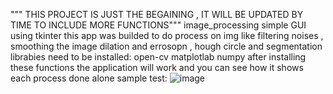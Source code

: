 """ THIS PROJECT IS JUST THE BEGAINING , IT WILL BE UPDATED BY TIME TO INCLUDE MORE FUNCTIONS"""
image_processing simple GUI using tkinter 
this app was builded to do process on img like filtering noises , smoothing the image dilation and errosopn , hough circle and segmentation 
librabies need to be installed:
open-cv
matplotlab
numpy 
after installing these functions the application will work and you can see how it shows each process done alone 
sample test:
![image](https://github.com/sondosEssam/img_processing/assets/100468356/fa792560-139e-43c6-92e2-be270f9aa1af)

